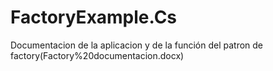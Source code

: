 # FactoryExample.Cs
Documentacion de la aplicacion y de la función del patron de factory(Factory%20documentacion.docx)
